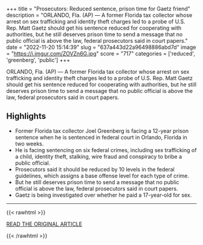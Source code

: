 +++
title = "Prosecutors: Reduced sentence, prison time for Gaetz friend"
description = "ORLANDO, Fla. (AP) — A former Florida tax collector whose arrest on sex trafficking and identity theft charges led to a probe of U.S. Rep. Matt Gaetz should get his sentence reduced for cooperating with authorities, but he still deserves prison time to send a message that no public official is above the law, federal prosecutors said in court papers."
date = "2022-11-20 15:14:39"
slug = "637a443d22a96498886abd7d"
image = "https://i.imgur.com/ZOVZn6G.jpg"
score = "717"
categories = ['reduced', 'greenberg', 'public']
+++

ORLANDO, Fla. (AP) — A former Florida tax collector whose arrest on sex trafficking and identity theft charges led to a probe of U.S. Rep. Matt Gaetz should get his sentence reduced for cooperating with authorities, but he still deserves prison time to send a message that no public official is above the law, federal prosecutors said in court papers.

## Highlights

- Former Florida tax collector Joel Greenberg is facing a 12-year prison sentence when he is sentenced in federal court in Orlando, Florida in two weeks.
- He is facing sentencing on six federal crimes, including sex trafficking of a child, identity theft, stalking, wire fraud and conspiracy to bribe a public official.
- Prosecutors said it should be reduced by 10 levels in the federal guidelines, which assigns a base offense level for each type of crime.
- But he still deserves prison time to send a message that no public official is above the law, federal prosecutors said in court papers.
- Gaetz is being investigated over whether he paid a 17-year-old for sex.

---

{{< rawhtml >}}
  <p class="article-category">
    <a target="_blank" href="https://apnews.com/article/business-arrests-florida-orlando-identity-theft-228ba64762ce99c3ef866ee53c04b49d">READ THE ORIGINAL ARTICLE</a>
  </p>
{{< /rawhtml >}}
